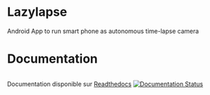 # Lazylapse
Android App to run smart phone as autonomous time-lapse camera

# Documentation

<div style="display: inline-grid;">
    <p> Documentation disponible sur <a href='https://timelapse.readthedocs.io/en/latest'>Readthedocs</a>
    <a href='https://timelapse.readthedocs.io/en/latest/?badge=latest'>
        <img src='https://readthedocs.org/projects/timelapse/badge/?version=latest' alt='Documentation Status' />
    </a>
</div>


